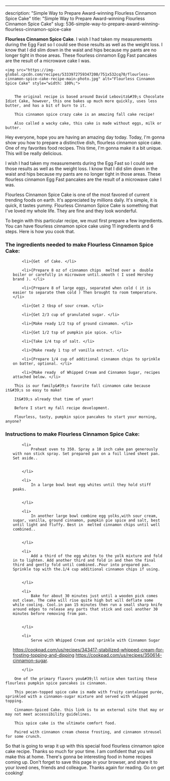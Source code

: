 ---
description: "Simple Way to Prepare Award-winning Flourless Cinnamon Spice Cake"
title: "Simple Way to Prepare Award-winning Flourless Cinnamon Spice Cake"
slug: 536-simple-way-to-prepare-award-winning-flourless-cinnamon-spice-cake

<p>
	<strong>Flourless Cinnamon Spice Cake</strong>. 
	I wish I had taken my measurements during the Egg Fast so I could see those results as well as the weight loss. I know that I did slim down in the waist and hips because my pants are no longer tight in those areas. These flourless cinnamon Egg Fast pancakes are the result of a microwave cake I was.
</p>
<p>
	
	<img src="https://img-global.cpcdn.com/recipes/5333972759347200/751x532cq70/flourless-cinnamon-spice-cake-recipe-main-photo.jpg" alt="Flourless Cinnamon Spice Cake" style="width: 100%;">
	
	
		The original recipe is based around David Lebovitz&#39;s Chocolate Idiot Cake, however, this one bakes up much more quickly, uses less butter, and has a bit of burn to it.
	
		This cinnamon spice crazy cake is an amazing fall cake recipe!
	
		Also called a wacky cake, this cake is made without eggs, milk or butter.
	
</p>
<p>
	Hey everyone, hope you are having an amazing day today. Today, I'm gonna show you how to prepare a distinctive dish, flourless cinnamon spice cake. One of my favorites food recipes. This time, I'm gonna make it a bit unique. This will be really delicious.
</p>
	
<p>
	I wish I had taken my measurements during the Egg Fast so I could see those results as well as the weight loss. I know that I did slim down in the waist and hips because my pants are no longer tight in those areas. These flourless cinnamon Egg Fast pancakes are the result of a microwave cake I was.
</p>
<p>
	Flourless Cinnamon Spice Cake is one of the most favored of current trending foods on earth. It's appreciated by millions daily. It's simple, it is quick, it tastes yummy. Flourless Cinnamon Spice Cake is something that I've loved my whole life. They are fine and they look wonderful.
</p>

<p>
To begin with this particular recipe, we must first prepare a few ingredients. You can have flourless cinnamon spice cake using 11 ingredients and 6 steps. Here is how you cook that.
</p>

<h3>The ingredients needed to make Flourless Cinnamon Spice Cake:</h3>

<ol>
	
		<li>{Get  of Cake. </li>
	
		<li>{Prepare 8 oz of cinnamon chips  melted over a  double boiler or carefully in microwave until.smooth ( I used Hershey brand ). </li>
	
		<li>{Prepare 8 of large eggs, separated when cold ( it is easier to separate them cold ) Then brought to room temperature. </li>
	
		<li>{Get 2 tbsp of sour cream. </li>
	
		<li>{Get 2/3 cup of granulated sugar. </li>
	
		<li>{Make ready 1/2 tsp of ground cinnamon. </li>
	
		<li>{Get 1/2 tsp of pumpkin pie spice. </li>
	
		<li>{Take 1/4 tsp of salt. </li>
	
		<li>{Make ready 1 tsp of vanilla extract. </li>
	
		<li>{Prepare 1/4 cup of additional cinnamon chips to sprinkle on batter, optional. </li>
	
		<li>{Make ready  of Whipped Cream and Cinnamon Sugar, recipes attached below. </li>
	
</ol>
<p>
	
		This is our family&#39;s favorite fall cinnamon cake because it&#39;s so easy to make!
	
		It&#39;s already that time of year!
	
		Before I start my fall recipe development.
	
		Flourless, tasty, pumpkin spice pancakes to start your morning, anyone?
	
</p>

<h3>Instructions to make Flourless Cinnamon Spice Cake:</h3>

<ol>
	
		<li>
			Preheat oven to 350. Spray a 10 inch cake pan generously with non stick spray. Set prepared pan on a foil lined sheet pan. Set aside..
			
			
		</li>
	
		<li>
			In a large bowl beat egg whites until they hold stiff peaks.
			
			
		</li>
	
		<li>
			In another large bowl combine egg yolks,with sour cream, sugar, vanilla, ground cinnamon, pumpkin pie spice and salt, best until light and fluffy. Best in  melted cinnamon chips until well combined..
			
			
		</li>
	
		<li>
			Add a third of the egg whites to the yolk mixture and fold in to lighten. Add another third and fold in and then the final third and gently fold until combined..Pour into prepared pan. Sprinkle top with the.1/4 cup additional cinnamon chips if using.
			
			
		</li>
	
		<li>
			Bake for about 30 minutes just until a wooden pick comes out clean. The cake will rise quite high but will deflate some while cooling. Cool.in pan 15 minutes then run a small sharp knife around edges to release any parts that stick and cool another 30 minutes before removing from pan.
			
			
		</li>
	
		<li>
			Serve with Whipped Cream and sprinkle with Cinnamon Sugar

https://cookpad.com/us/recipes/343417-stabilized-whipped-cream-for-frosting-topping-and-dipping
https://cookpad.com/us/recipes/350614-cinnamon-sugar.
			
			
		</li>
	
</ol>

<p>
	
		One of the primary flavors you&#39;ll notice when tasting these flourless pumpkin spice pancakes is cinnamon.
	
		This pecan-topped spice cake is made with fruity cantaloupe purée, sprinkled with a cinnamon-sugar mixture and served with whipped topping.
	
		Cinnamon-Spiced Cake. this link is to an external site that may or may not meet accessibility guidelines.
	
		This spice cake is the ultimate comfort food.
	
		Paired with cinnamon cream cheese frosting, and cinnamon streusel for some crunch.
	
</p>

<p>
	So that is going to wrap it up with this special food flourless cinnamon spice cake recipe. Thanks so much for your time. I am confident that you will make this at home. There's gonna be interesting food in home recipes coming up. Don't forget to save this page in your browser, and share it to your loved ones, friends and colleague. Thanks again for reading. Go on get cooking!
</p>
